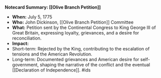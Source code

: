 **Notecard Summary: [[Olive Branch Petition]]**

* **When:** July 5, 1775
* **Who:** John Dickinson, [[Olive Branch Petition]] Committee
* **What:** Petition sent by the Continental Congress to King George III of Great Britain, expressing loyalty, grievances, and a desire for reconciliation.
* **Impact:**
 * Short-term: Rejected by the King, contributing to the escalation of tensions and the American Revolution.
 * Long-term: Documented grievances and American desire for self-government, shaping the narrative of the conflict and the eventual [[Declaration of Independence]].
#ids